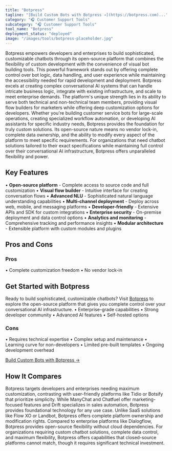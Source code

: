 ```yaml
---
title: "Botpress"
tagline: "[Build Custom Bots with Botpress →](https://botpress.com)..."
category: "🎧 Customer Support Tools"
subcategory: "🎧 Customer Support Tools"
tool_name: "Botpress"
deployment_status: "deployed"
image: "/images/tools/botpress-placeholder.jpg"
---
```

Botpress empowers developers and enterprises to build sophisticated, customizable chatbots through its open-source platform that combines the flexibility of custom development with the convenience of visual bot building tools. This powerful framework stands out by offering complete control over bot logic, data handling, and user experience while maintaining the accessibility needed for rapid development and deployment. Botpress excels at creating complex conversational AI systems that can handle intricate business logic, integrate with existing infrastructure, and scale to meet enterprise demands. The platform's unique strength lies in its ability to serve both technical and non-technical team members, providing visual flow builders for marketers while offering deep customization options for developers. Whether you're building customer service bots for large-scale operations, creating specialized workflow automation, or developing AI assistants for specific industry needs, Botpress provides the foundation for truly custom solutions. Its open-source nature means no vendor lock-in, complete data ownership, and the ability to modify every aspect of the platform to meet specific requirements. For organizations that need chatbot solutions tailored to their exact specifications while maintaining full control over their conversational AI infrastructure, Botpress offers unparalleled flexibility and power.

## Key Features

• **Open-source platform** - Complete access to source code and full customization
• **Visual flow builder** - Intuitive interface for creating conversation flows
• **Advanced NLU** - Sophisticated natural language understanding capabilities
• **Multi-channel deployment** - Deploy across web, mobile, and messaging platforms
• **Developer-friendly** - Extensive APIs and SDK for custom integrations
• **Enterprise security** - On-premise deployment and data control options
• **Analytics and monitoring** - Comprehensive tracking and performance insights
• **Modular architecture** - Extensible platform with custom modules and plugins

## Pros and Cons

### Pros
• Complete customization freedom
• No vendor lock-in

## Get Started with Botpress

Ready to build sophisticated, customizable chatbots? Visit [Botpress](https://botpress.com) to explore the open-source platform that gives you complete control over your conversational AI infrastructure.
• Enterprise-grade capabilities
• Strong developer community
• Advanced AI features
• Self-hosted options

### Cons
• Requires technical expertise
• Complex setup and maintenance
• Learning curve for non-developers
• Limited pre-built templates
• Ongoing development overhead

[Build Custom Bots with Botpress →](https://botpress.com)

## How It Compares

Botpress targets developers and enterprises needing maximum customization, contrasting with user-friendly platforms like Tidio or Botsify that prioritize simplicity. While ManyChat and Chatfuel offer marketing-focused features and Drift specializes in sales automation, Botpress provides foundational technology for any use case. Unlike SaaS solutions like Flow XO or Landbot, Botpress offers complete platform ownership and modification rights. Compared to enterprise platforms like Dialogflow, Botpress provides open-source flexibility without cloud dependencies. For organizations requiring custom chatbot solutions, complete data control, and maximum flexibility, Botpress offers capabilities that closed-source platforms cannot match, though it requires significant technical investment.